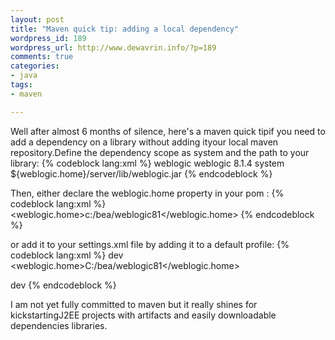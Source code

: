```yaml
--- 
layout: post
title: "Maven quick tip: adding a local dependency"
wordpress_id: 189
wordpress_url: http://www.dewavrin.info/?p=189
comments: true
categories: 
- java
tags:
- maven

---
```

Well after almost 6 months of silence, here's a maven quick tipif you need to add a dependency on a library without adding ityour local maven repository.Define the dependency scope as system and the path to your library:
{% codeblock lang:xml %}
<dependency>
	<groupid>weblogic</groupid>
	<artifactid>weblogic</artifactid>
	<version>8.1.4</version>
	<scope>system</scope>
	<systempath>
		${weblogic.home}/server/lib/weblogic.jar
	</systempath>
</dependency>
{% endcodeblock %}

Then, either declare the weblogic.home property in your pom :
{% codeblock lang:xml %}
<properties>
      <weblogic.home>c:/bea/weblogic81</weblogic.home>
</properties>
{% endcodeblock %}

or add it to your settings.xml file by adding it to a default profile:
{% codeblock lang:xml %}
<profile>
     <id>dev</id>
     <properties>
        <weblogic.home>C:/bea/weblogic81</weblogic.home>
     </properties>
</profile>
 
<activeprofiles>
    <activeprofile>dev</activeprofile>
</activeprofiles>
{% endcodeblock %}

I am not yet fully committed to maven but it really shines for kickstartingJ2EE projects with artifacts and easily downloadable dependencies libraries.

